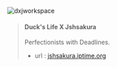![dxjworkspace](http://jshsakura.iptime.org/static/assets/images/portfolio/logo.png)

>#### Duck's Life X Jshsakura
> Perfectionists with Deadlines.
>- url : [jshsakura.iptime.org](http://jshsakura.iptime.org)
